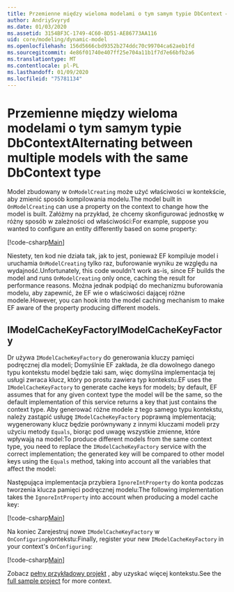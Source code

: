 ```yaml
---
title: Przemienne między wieloma modelami o tym samym typie DbContext — EF Core
author: AndriySvyryd
ms.date: 01/03/2020
ms.assetid: 3154BF3C-1749-4C60-8D51-AE86773AA116
uid: core/modeling/dynamic-model
ms.openlocfilehash: 156d5666cbd9352b274ddc70c99704ca62aeb1fd
ms.sourcegitcommit: 4e86f01740e407ff25e704a11b1f7d7e66bfb2a6
ms.translationtype: MT
ms.contentlocale: pl-PL
ms.lasthandoff: 01/09/2020
ms.locfileid: "75781134"
---
```

# <a name="alternating-between-multiple-models-with-the-same-dbcontext-type"></a><span data-ttu-id="4c906-102">Przemienne między wieloma modelami o tym samym typie DbContext</span><span class="sxs-lookup"><span data-stu-id="4c906-102">Alternating between multiple models with the same DbContext type</span></span>

<span data-ttu-id="4c906-103">Model zbudowany w `OnModelCreating` może użyć właściwości w kontekście, aby zmienić sposób kompilowania modelu.</span><span class="sxs-lookup"><span data-stu-id="4c906-103">The model built in `OnModelCreating` can use a property on the context to change how the model is built.</span></span> <span data-ttu-id="4c906-104">Załóżmy na przykład, że chcemy skonfigurować jednostkę w różny sposób w zależności od właściwości:</span><span class="sxs-lookup"><span data-stu-id="4c906-104">For example, suppose you wanted to configure an entity differently based on some property:</span></span>

[!code-csharp[Main](../../../samples/core/Modeling/DynamicModel/DynamicContext.cs?name=OnModelCreating)]

<span data-ttu-id="4c906-105">Niestety, ten kod nie działa tak, jak to jest, ponieważ EF kompiluje model i uruchamia `OnModelCreating` tylko raz, buforowanie wyniku ze względu na wydajność.</span><span class="sxs-lookup"><span data-stu-id="4c906-105">Unfortunately, this code wouldn't work as-is, since EF builds the model and runs `OnModelCreating` only once, caching the result for performance reasons.</span></span> <span data-ttu-id="4c906-106">Można jednak podpiąć do mechanizmu buforowania modelu, aby zapewnić, że EF wie o właściwości dającej różne modele.</span><span class="sxs-lookup"><span data-stu-id="4c906-106">However, you can hook into the model caching mechanism to make EF aware of the property producing different models.</span></span>

## <a name="imodelcachekeyfactory"></a><span data-ttu-id="4c906-107">IModelCacheKeyFactory</span><span class="sxs-lookup"><span data-stu-id="4c906-107">IModelCacheKeyFactory</span></span>

<span data-ttu-id="4c906-108">Dr używa `IModelCacheKeyFactory` do generowania kluczy pamięci podręcznej dla modeli; Domyślnie EF zakłada, że dla dowolnego danego typu kontekstu model będzie taki sam, więc domyślna implementacja tej usługi zwraca klucz, który po prostu zawiera typ kontekstu.</span><span class="sxs-lookup"><span data-stu-id="4c906-108">EF uses the `IModelCacheKeyFactory` to generate cache keys for models; by default, EF assumes that for any given context type the model will be the same, so the default implementation of this service returns a key that just contains the context type.</span></span> <span data-ttu-id="4c906-109">Aby generować różne modele z tego samego typu kontekstu, należy zastąpić usługę `IModelCacheKeyFactory` poprawną implementacją; wygenerowany klucz będzie porównywany z innymi kluczami modeli przy użyciu metody `Equals`, biorąc pod uwagę wszystkie zmienne, które wpływają na model:</span><span class="sxs-lookup"><span data-stu-id="4c906-109">To produce different models from the same context type, you need to replace the `IModelCacheKeyFactory` service with the correct  implementation; the generated key will be compared to other model keys using the `Equals` method, taking into account all the variables that affect the model:</span></span>

<span data-ttu-id="4c906-110">Następująca implementacja przybiera `IgnoreIntProperty` do konta podczas tworzenia klucza pamięci podręcznej modelu:</span><span class="sxs-lookup"><span data-stu-id="4c906-110">The following implementation takes the `IgnoreIntProperty` into account when producing a model cache key:</span></span>

[!code-csharp[Main](../../../samples/core/Modeling/DynamicModel/DynamicModelCacheKeyFactory.cs?name=DynamicModel)]

<span data-ttu-id="4c906-111">Na koniec Zarejestruj nowe `IModelCacheKeyFactory` w `OnConfiguring`kontekstu:</span><span class="sxs-lookup"><span data-stu-id="4c906-111">Finally, register your new `IModelCacheKeyFactory` in your context's `OnConfiguring`:</span></span>

[!code-csharp[Main](../../../samples/core/Modeling/DynamicModel/DynamicContext.cs?name=OnConfiguring)]

<span data-ttu-id="4c906-112">Zobacz [pełny przykładowy projekt](https://github.com/aspnet/EntityFramework.Docs/tree/master/samples/core/Modeling/DynamicModel) , aby uzyskać więcej kontekstu.</span><span class="sxs-lookup"><span data-stu-id="4c906-112">See the [full sample project](https://github.com/aspnet/EntityFramework.Docs/tree/master/samples/core/Modeling/DynamicModel) for more context.</span></span>
